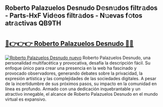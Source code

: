 ## Roberto Palazuelos Desnudo D𝚎sn𝚞dos filtr𝚊dos - Parts-HxF Vid𝚎os filtr𝚊dos - N𝚞evas f𝚘tos atr𝚊ctivas QB9TH

# <h2><a href="http://mb3vn6z.tromn.icu/?c=Roberto+Palazuelos+Desnudo">🔗👉👉👉 Roberto Palazuelos Desnudo 🔗🔗</a></h2>

[![Roberto Palazuelos Desnudo nuevo](https://i.imgur.com/pEAQMta.gif)](http://mb3vn6z.tromn.icu/?c=Roberto+Palazuelos+Desnudo)
Roberto Palazuelos Desnudo, una personalidad multifacética y provocativa, desafía la descripción fácil. Su enfoque único para crear una presencia en la web ha fascinado y provocado observadores, generando debates sobre la privacidad, la expresión artística y las complejidades de las sociedades digitales. A pesar de la incertidumbre de sus próximos pasos, su impacto en la comunidad en línea es profundo. Armado con una dedicación inquebrantable y un atractivo innegable, el alcance de Roberto Palazuelos Desnudo en el mundo virtual es expansivo.
